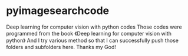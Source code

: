 # pyimagesearchcode
Deep learning for computer vision with python codes
Those codes were programmed from the book 《Deep learning for computer vision with python》
And I try various method so that I can successfully push those folders and subfolders here.
Thanks my God!

